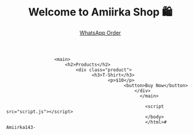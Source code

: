 <!DOCTYPE html>
<html lang="en">
<head>
  <meta charset="UTF-8">
    <meta name="viewport" content="width=device-width, initial-scale=1.0">
      <title>Amiirka Shop</title>
        <link rel="stylesheet" href="style.css">
        </head>
        <body>
          <header>
              <h1>Welcome to Amiirka Shop 🛍️</h1>
                  <a href="https://wa.me/252612345678" class="whatsapp-btn">WhatsApp Order</a>
                    </header>
                    
                      <main>
                          <h2>Products</h2>
                              <div class="product">
                                    <h3>T-Shirt</h3>
                                          <p>$10</p>
                                                <button>Buy Now</button>
                                                    </div>
                                                      </main>
                                                      
                                                        <script src="script.js"></script>
                                                        </body>
                                                        </html># Amiirka143-